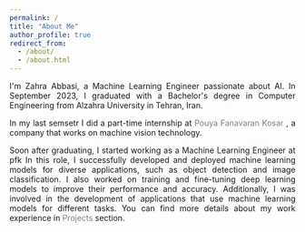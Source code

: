 ```yaml
---
permalink: /
title: "About Me"
author_profile: true
redirect_from: 
  - /about/
  - /about.html
---
```


<style>
  .justify-text {
    text-align: justify;
  }
  .justify-text a {
    color: #808080;
    text-decoration: None;
  }
</style>

<div class="justify-text">

<p style="text-align: justify;"> I'm Zahra Abbasi, a Machine Learning Engineer passionate about AI. In September 2023, I graduated with a Bachelor's degree in Computer Engineering from Alzahra University in Tehran, Iran.</p>

<!-- <p style="text-align: justify;"> Soon after, I started working as a Machine Learning Engineer at <a href='http://en.pfkvision.com'> Pouya Fanavaran Kosar </a>, a company that works on machine vision technology.</p>
 -->

<p>In my last semsetr I did a part-time internship at <a href='http://en.pfkvision.com'> Pouya Fanavaran Kosar </a>, a company that works on machine vision technology.</p>

<p style="text-align: justify;"> Soon after graduating, I started working as a Machine Learning Engineer at pfk
In this role, I successfully developed and deployed machine learning models for diverse applications, such as object detection and image classification. I also worked on training and fine-tuning deep learning models to improve their performance and accuracy. Additionally, I was involved in the development of applications that use machine learning models for different tasks. You can find more details about my work experience in <a href='/projects'>Projects</a> section.
</p>
</div>
